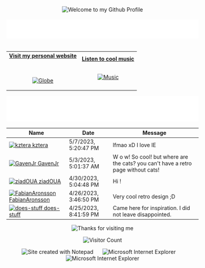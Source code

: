 <!-- "Hero" Header -->
<div align="center">
  <img src="https://github.com/BrunnerLivio/brunnerlivio/blob/master/images/welcome.png?raw=true" style="max-width: 100%;" alt="Welcome to my Github Profile" />
  <br />
  <br />
  <img height="50" alt="My Name is Livio and I like Node.js" src="images/personal_note.svg" />
  <br />
  <br />

</div>

<!-- Social -->
<table width="100%" align="center">
<tr>
<td align="center">
<a href="https://brunnerliv.io">
<strong>Visit my personal website </strong>
<br />
<br />
<br />

<p>

<img alt="Globe" height="80" src="images/globe.gif">
</a>
</p>

</td>


<td align="center">
<a href="https://www.youtube.com/watch?v=3YxaaGgTQYM&ab_channel=EvanescenceVEVO">
<strong>Listen to cool music</strong>
<br />
<br />


<p>
<img height="100" alt="Music" src="images/music.gif"> 
</a>
</p>

</td>
</tr>
</table>

<div align="center">
<a href="https://github.com/BrunnerLivio/brunnerlivio/issues/62#issuecomment-new"><img src="images/guestbook.svg"></a> 
</div>

<!-- Guestbook -->
| Name | Date | Message |
|---|---|---|
| <a href="https://github.com/kztera"><img width="24" src="https://avatars.githubusercontent.com/u/116504460?s=24&u=195275199dc9f0ee934974ca40c7424acf2b5c6b&v=4" alt="kztera" /> kztera</a> |5/7/2023, 5:20:47 PM|lfmao xD I love IE|
| <a href="https://github.com/GavenJr"><img width="24" src="https://avatars.githubusercontent.com/u/61298885?s=24&u=a4b1d2ad76dd494d7ad8b352bac6a55fca39580a&v=4" alt="GavenJr" /> GavenJr</a> |5/3/2023, 5:01:37 AM|W o w! So cool! but where are the cats? you can't have a retro page without cats!|
| <a href="https://github.com/ziadOUA"><img width="24" src="https://avatars.githubusercontent.com/u/111606433?s=24&u=c7fc49a126b26b5fdedc298efc26e5b314b99f66&v=4" alt="ziadOUA" /> ziadOUA</a> |4/30/2023, 5:04:48 PM|Hi !|
| <a href="https://github.com/FabianAronsson"><img width="24" src="https://avatars.githubusercontent.com/u/54532837?s=24&u=b27a90b5dd83fffc3d96642b73b446bf7d41fa8c&v=4" alt="FabianAronsson" /> FabianAronsson</a> |4/26/2023, 3:46:50 PM|Very cool retro design ;D|
| <a href="https://github.com/does-stuff"><img width="24" src="https://avatars.githubusercontent.com/u/64072077?s=24&u=fd29d5d706cc497d9a1d4b439f8d18689c3bc9c6&v=4" alt="does-stuff" /> does-stuff</a> |4/25/2023, 8:41:59 PM|Came here for inspiration. I did not leave disappointed.|
<!-- /Guestbook -->

<!-- Footer -->

<div align="center">

<img height="120" alt="Thanks for visiting me" width="100%" src="https://raw.githubusercontent.com/BrunnerLivio/brunnerlivio/master/images/marquee.svg" />
<br />

![Visitor Count](https://profile-counter.glitch.me/brunnerlivio/count.svg)


<img src="https://raw.githubusercontent.com/BrunnerLivio/brunnerlivio/master/images/notepad.gif" alt="Site created with Notepad" height="30" />
<!-- "margin-right: whatever;" -->
<span>&nbsp;&nbsp;&nbsp;&nbsp;</span>  
<img src="https://raw.githubusercontent.com/BrunnerLivio/brunnerlivio/master/images/ie_logo.gif" alt="Microsoft Internet Explorer" />
<span>&nbsp;&nbsp;&nbsp;&nbsp;</span>  
<img src="https://raw.githubusercontent.com/BrunnerLivio/brunnerlivio/master/images/noframes.gif" alt="Microsoft Internet Explorer" />

</div>
